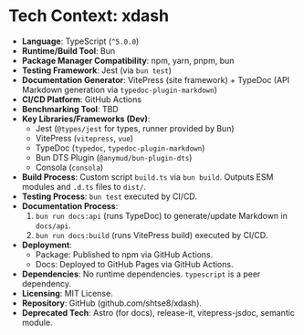 <!-- Version: 0.4 | Last Updated: 2025-04-06 -->
# Tech Context: xdash

*   **Language**: TypeScript (`^5.0.0`)
*   **Runtime/Build Tool**: Bun
*   **Package Manager Compatibility**: npm, yarn, pnpm, bun
*   **Testing Framework**: Jest (via `bun test`)
*   **Documentation Generator**: VitePress (site framework) + TypeDoc (API Markdown generation via `typedoc-plugin-markdown`)
*   **CI/CD Platform**: GitHub Actions
*   **Benchmarking Tool**: TBD
*   **Key Libraries/Frameworks (Dev)**: 
    *   Jest (`@types/jest` for types, runner provided by Bun)
    *   VitePress (`vitepress`, `vue`)
    *   TypeDoc (`typedoc`, `typedoc-plugin-markdown`)
    *   Bun DTS Plugin (`@anymud/bun-plugin-dts`)
    *   Consola (`consola`)
*   **Build Process**: Custom script `build.ts` via `bun build`. Outputs ESM modules and `.d.ts` files to `dist/`.
*   **Testing Process**: `bun test` executed by CI/CD.
*   **Documentation Process**: 
    1. `bun run docs:api` (runs TypeDoc) to generate/update Markdown in `docs/api`.
    2. `bun run docs:build` (runs VitePress build) executed by CI/CD.
*   **Deployment**: 
    *   Package: Published to npm via GitHub Actions.
    *   Docs: Deployed to GitHub Pages via GitHub Actions.
*   **Dependencies**: No runtime dependencies. `typescript` is a peer dependency.
*   **Licensing**: MIT License.
*   **Repository**: GitHub (github.com/shtse8/xdash).
*   **Deprecated Tech**: Astro (for docs), release-it, vitepress-jsdoc, semantic module.